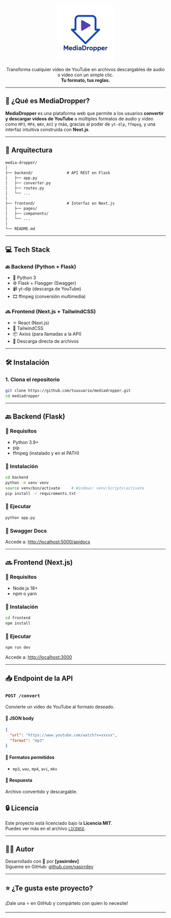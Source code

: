 <p align="center">
  <img src="logo.png" width="180" alt="MediaDropper logo">
</p>


<p align="center">
  Transforma cualquier video de YouTube en archivos descargables de audio o video con un simple clic.  
  <br/>
  <strong>Tu formato, tus reglas.</strong>
</p>

---

## 🚀 ¿Qué es MediaDropper?

**MediaDropper** es una plataforma web que permite a los usuarios **convertir y descargar videos de YouTube** a múltiples formatos de audio y video como `MP3`, `MP4`, `WAV`, `AVI` y más, gracias al poder de `yt-dlp`, `ffmpeg`, y una interfaz intuitiva construida con **Next.js**.

---

## 🧩 Arquitectura

```
media-dropper/
│
├── backend/               # API REST en Flask
│   ├── app.py
│   ├── converter.py
│   ├── routes.py
│   └── ...
│
├── frontend/              # Interfaz en Next.js
│   ├── pages/
│   ├── components/
│   └── ...
│
└── README.md
```

---

## 💻 Tech Stack

### 🔙 Backend (Python + Flask)
- 🐍 Python 3
- ⚙️ Flask + Flasgger (Swagger)
- 📹 yt-dlp (descarga de YouTube)
- 🎞️ ffmpeg (conversión multimedia)

### 🔜 Frontend (Next.js + TailwindCSS)
- ⚛️ React (Next.js)
- 💅 TailwindCSS
- 📦 Axios (para llamadas a la API)
- 💾 Descarga directa de archivos

---

## 🛠️ Instalación

### 1. Clona el repositorio

```bash
git clone https://github.com/tuusuario/mediadropper.git
cd mediadropper
```

---

## 🔙 Backend (Flask)

### 🔹 Requisitos

- Python 3.9+
- pip
- ffmpeg (instalado y en el PATH)

### 🔹 Instalación

```bash
cd backend
python -m venv venv
source venv/bin/activate     # Windows: venv\Scripts\activate
pip install -r requirements.txt
```

### 🔹 Ejecutar

```bash
python app.py
```

### 🔹 Swagger Docs

Accede a: [http://localhost:5000/apidocs](http://localhost:5000/apidocs)

---

## 🔜 Frontend (Next.js)

### 🔹 Requisitos

- Node.js 18+
- npm o yarn

### 🔹 Instalación

```bash
cd frontend
npm install
```

### 🔹 Ejecutar

```bash
npm run dev
```

Accede a: [http://localhost:3000](http://localhost:3000)

---

## 📥 Endpoint de la API

### `POST /convert`

Convierte un video de YouTube al formato deseado.

#### 🔸 JSON body

```json
{
  "url": "https://www.youtube.com/watch?v=xxxxx",
  "format": "mp3"
}
```

#### 🔸 Formatos permitidos

- `mp3`, `wav`, `mp4`, `avi`, `mkv`

#### 🔸 Respuesta

Archivo convertido y descargable.


## 🔒 Licencia

Este proyecto está licenciado bajo la **Licencia MIT**.  
Puedes ver más en el archivo [`LICENSE`](LICENSE).

---

## 👨‍💻 Autor

Desarrollado con 💜 por **[yasirrdev]**  
Sígueme en GitHub: [github.com/yasirrdev](https://github.com/yasirrdev)

---

## ⭐ ¿Te gusta este proyecto?

¡Dale una ⭐ en GitHub y compártelo con quien lo necesite!

---
